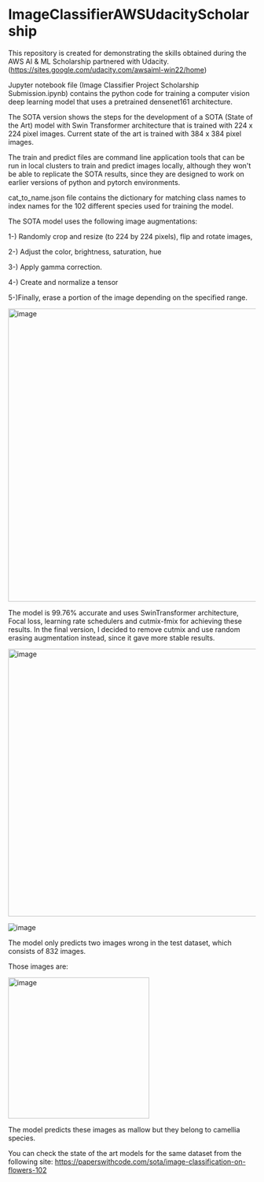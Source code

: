 # ImageClassifierAWSUdacityScholarship
This repository is created for demonstrating the skills obtained during the AWS AI & ML Scholarship partnered with Udacity. (https://sites.google.com/udacity.com/awsaiml-win22/home)

Jupyter notebook file (Image Classifier Project Scholarship Submission.ipynb) contains the python code for training a computer vision deep learning model that uses a pretrained densenet161 architecture.

The SOTA version shows the steps for the development of a SOTA (State of the Art) model with Swin Transformer architecture that is trained with 224 x 224 pixel images. Current state of the art is trained with 384 x 384 pixel images.

The train and predict files are command line application tools that can be run in local clusters to train and predict images locally, although they won't be able to replicate the SOTA results, since they are designed to work on earlier versions of python and pytorch environments.

cat_to_name.json file contains the dictionary for matching class names to index names for the 102 different species used for training the model.

The SOTA model uses the following image augmentations:

1-) Randomly crop and resize (to 224 by 224 pixels), flip and rotate images, 

2-) Adjust the color, brightness, saturation, hue 

3-) Apply gamma correction. 

4-) Create and normalize a tensor

5-)Finally, erase a portion of the image depending on the specified range.

<img width="596" alt="image" src="https://user-images.githubusercontent.com/16454824/223679385-9334c0fa-37fc-4a3d-b7b2-27f3d019a175.png">

The model is 99.76% accurate and uses SwinTransformer architecture, Focal loss, learning rate schedulers and cutmix-fmix for achieving these results. In the final version, I decided to remove cutmix and use random erasing augmentation instead, since it gave more stable results.

<img width="544" alt="image" src="https://user-images.githubusercontent.com/16454824/223685636-d2d71e68-6f93-4e30-84f7-357f650c4204.png">

![image](https://user-images.githubusercontent.com/16454824/223685686-eba2b73c-1cbd-4917-b30d-5aaf6dc15462.png)


The model only predicts two images wrong in the test dataset, which consists of 832 images.

Those images are:

<img width="287" alt="image" src="https://user-images.githubusercontent.com/16454824/223683779-427fd9f0-13b7-4e27-abb7-c592ea1880e2.png">

The model predicts these images as mallow but they belong to camellia species.

You can check the state of the art models for the same dataset from the following site: https://paperswithcode.com/sota/image-classification-on-flowers-102




